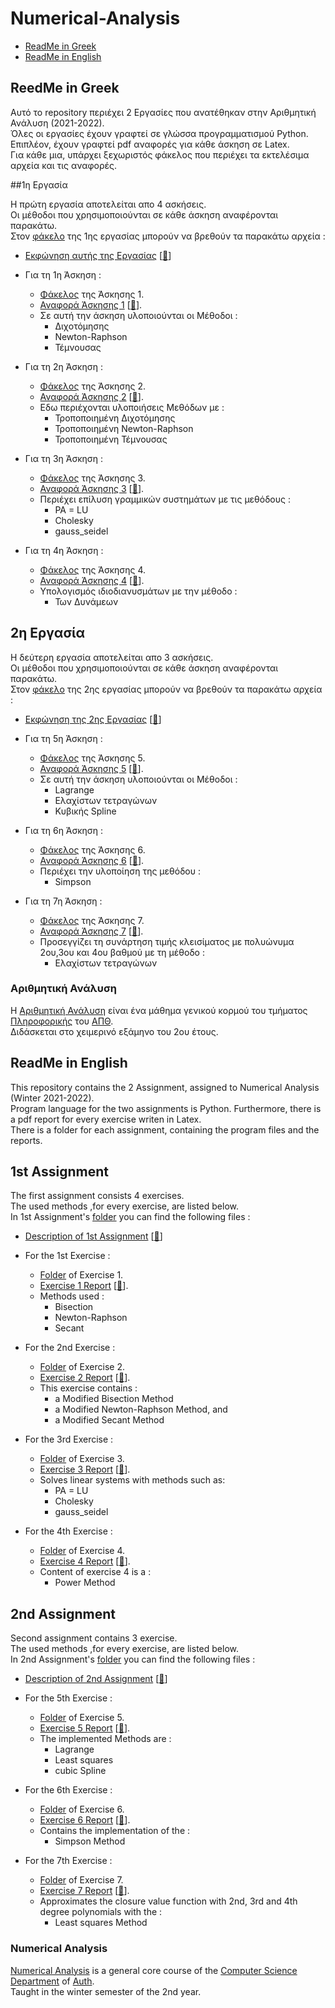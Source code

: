 # Numerical-Analysis
- [ReadMe in Greek](https://github.com/tsingi-chris/Numerical-Analysis/blob/main/README.md#reedme-in-greek)
- [ReadMe in English](https://github.com/tsingi-chris/Numerical-Analysis/blob/main/README.md#readme-in-english)

## ReedMe in Greek
Αυτό το repository περιέχει 2 Εργασίες που ανατέθηκαν στην Αριθμητική Ανάλυση (2021-2022). <br />
Όλες οι εργασίες έχουν γραφτεί σε γλώσσα προγραμματισμού Python. Επιπλέον, έχουν γραφτεί pdf αναφορές για κάθε άσκηση σε Latex. <br />
Για κάθε μια, υπάρχει ξεχωριστός φάκελος που περιέχει τα εκτελέσιμα αρχεία και τις αναφορές.

##1η Εργασία 

Η πρώτη εργασία αποτελείται απο 4 ασκήσεις. <br />Οι μέθοδοι που χρησιμοποιούνται σε κάθε άσκηση αναφέρονται παρακάτω.<br /> 
Στον [φάκελο](https://github.com/tsingi-chris/Numerical-Analysis/tree/main/1st%20Assignment) της 1ης εργασίας μπορούν να βρεθούν τα παρακάτω αρχεία :


- [Εκφώνηση αυτής της Εργασίας](https://github.com/tsingi-chris/Numerical-Analysis/blob/main/1st%20Assignment/AssignmentDescription.pdf) [[💾](https://github.com/tsingi-chris/Numerical-Analysis/raw/main/1st%20Assignment/AssignmentDescription.pdf)]


- Για τη 1η Άσκηση :
  - [Φάκελος](https://github.com/tsingi-chris/Numerical-Analysis/tree/main/1st%20Assignment/Exercise%201) της Άσκησης 1.
  - [Αναφορά Άσκησης 1](https://github.com/tsingi-chris/Numerical-Analysis/blob/main/1st%20Assignment/Exercise%201/Exercise1%20Report.pdf) [[💾](https://github.com/tsingi-chris/Numerical-Analysis/raw/main/1st%20Assignment/Exercise%201/Exercise1%20Report.pdf)].
  - Σε αυτή την άσκηση υλοποιούνται οι Μέθοδοι :
    - Διχοτόμησης
    - Newton-Raphson
    - Τέμνουσας


- Για τη 2η Άσκηση :
  - [Φάκελος](https://github.com/tsingi-chris/Numerical-Analysis/tree/main/1st%20Assignment/Exercise%202) της Άσκησης 2.
  - [Αναφορά Άσκησης 2](https://github.com/tsingi-chris/Numerical-Analysis/blob/main/1st%20Assignment/Exercise%202/Exercise2%20Report.pdf) [[💾](https://github.com/tsingi-chris/Numerical-Analysis/raw/main/1st%20Assignment/Exercise%202/Exercise2%20Report.pdf)].
  - Εδω περιέχονται υλοποιήσεις Μεθόδων με :
    - Τροποποιημένη Διχοτόμησης
    - Τροποποιημένη Newton-Raphson
    - Τροποποιημένη Τέμνουσας
  

- Για τη 3η Άσκηση :
  - [Φάκελος](https://github.com/tsingi-chris/Numerical-Analysis/tree/main/1st%20Assignment/Exercise%203) της Άσκησης 3.
  - [Αναφορά Άσκησης 3](https://github.com/tsingi-chris/Numerical-Analysis/blob/main/1st%20Assignment/Exercise%203/Exercise3%20Report.pdf) [[💾](https://github.com/tsingi-chris/Numerical-Analysis/raw/main/1st%20Assignment/Exercise%203/Exercise3%20Report.pdf)].
  - Περιέχει επίλυση γραμμικών συστημάτων με τις μεθόδους :
    - PA = LU
    - Cholesky
    - gauss_seidel


- Για τη 4η Άσκηση :
  - [Φάκελος](https://github.com/tsingi-chris/Numerical-Analysis/tree/main/1st%20Assignment/Exercise%204) της Άσκησης 4.
  - [Αναφορά Άσκησης 4](https://github.com/tsingi-chris/Numerical-Analysis/blob/main/1st%20Assignment/Exercise%204/Exercise4%20Report.pdf) [[💾](https://github.com/tsingi-chris/Numerical-Analysis/raw/main/1st%20Assignment/Exercise%204/Exercise4%20Report.pdf)].
  - Υπολογισμός ιδιοδιανυσμάτων με την μέθοδο :
    - Των Δυνάμεων
    

## 2η Εργασία
Η δεύτερη εργασία αποτελείται απο 3 ασκήσεις. <br />Οι μέθοδοι που χρησιμοποιούνται σε κάθε άσκηση αναφέρονται παρακάτω.<br /> 
Στον [φάκελο](https://github.com/tsingi-chris/Numerical-Analysis/tree/main/2nd%20Assignment) της 2ης εργασίας μπορούν να βρεθούν τα παρακάτω αρχεία :


- [Εκφώνηση της 2ης Εργασίας](https://github.com/tsingi-chris/Numerical-Analysis/blob/main/2nd%20Assignment/Assignment2Description.pdf) [[💾](https://github.com/tsingi-chris/Numerical-Analysis/raw/main/2nd%20Assignment/Assignment2Description.pdf)]


- Για τη 5η Άσκηση :
  - [Φάκελος](https://github.com/tsingi-chris/Numerical-Analysis/tree/main/2nd%20Assignment/Exercise%205) της Άσκησης 5.
  - [Αναφορά Άσκησης 5](https://github.com/tsingi-chris/Numerical-Analysis/blob/main/2nd%20Assignment/Exercise%205/Exercise5%20Report.pdf) [[💾](https://github.com/tsingi-chris/Numerical-Analysis/blob/raw/2nd%20Assignment/Exercise%205/Exercise5%20Report.pdf)].
  - Σε αυτή την άσκηση υλοποιούνται οι Μέθοδοι :
    - Lagrange
    - Eλαχίστων τετραγώνων
    - Κυβικής Spline


- Για τη 6η Άσκηση :
  - [Φάκελος](https://github.com/tsingi-chris/Numerical-Analysis/tree/main/2nd%20Assignment/Exercise%206) της Άσκησης 6.
  - [Αναφορά Άσκησης 6](https://github.com/tsingi-chris/Numerical-Analysis/blob/main/2nd%20Assignment/Exercise%206/Exercise6%20Report.pdf) [[💾](https://github.com/tsingi-chris/Numerical-Analysis/row/main/2nd%20Assignment/Exercise%206/Exercise6%20Report.pdf)].
  - Περιέχει την υλοποίηση της μεθόδου :
    - Simpson
  

- Για τη 7η Άσκηση :
  - [Φάκελος](https://github.com/tsingi-chris/Numerical-Analysis/tree/main/2nd%20Assignment/Exercise%207) της Άσκησης 7.
  - [Αναφορά Άσκησης 7](https://github.com/tsingi-chris/Numerical-Analysis/blob/main/2nd%20Assignment/Exercise%207/Exercise7%20Report.pdf) [[💾](https://github.com/tsingi-chris/Numerical-Analysis/raw/main/2nd%20Assignment/Exercise%207/Exercise7%20Report.pdf)].
  - Προσεγγίζει τη συνάρτηση τιμής κλεισίματος με πολυώνυμα 2ου,3ου και 4ου βαθμού με τη μέθοδο :
    - Eλαχίστων τετραγώνων

### Αριθμητική Ανάλυση
Η [Αριθμητική Ανάλυση](https://elearning.auth.gr/course/view.php?id=7942) είναι ένα μάθημα γενικού κορμού του τμήματος [Πληροφορικής](https://www.csd.auth.gr/) του [ΑΠΘ](https://www.auth.gr/).  <br /> 
Διδάσκεται στο χειμερινό εξάμηνο του 2ου έτους. 



## ReadMe in English

This repository contains the 2 Assignment, assigned to Numerical Analysis (Winter 2021-2022).<br />
Program language for the two assignments is Python. Furthermore, there is a pdf report for every exercise writen in Latex. <br />
There is a folder for each assignment, containing the program files and the reports. 
 
## 1st Assignment

The first assignment consists 4 exercises. <br />
The used methods ,for every exercise, are listed below. <br /> 
In 1st Assignment's [folder](https://github.com/tsingi-chris/Numerical-Analysis/tree/main/1st%20Assignment) you can find the following files :


- [Description of 1st Assignment](https://github.com/tsingi-chris/Numerical-Analysis/blob/main/1st%20Assignment/AssignmentDescription.pdf) [[💾](https://github.com/tsingi-chris/Numerical-Analysis/raw/main/1st%20Assignment/AssignmentDescription.pdf)]


- For the 1st Exercise :
  - [Folder](https://github.com/tsingi-chris/Numerical-Analysis/tree/main/1st%20Assignment/Exercise%201) of Exercise 1.
  - [Exercise 1 Report](https://github.com/tsingi-chris/Numerical-Analysis/blob/main/1st%20Assignment/Exercise%201/Exercise1%20Report.pdf) [[💾](https://github.com/tsingi-chris/Numerical-Analysis/raw/main/1st%20Assignment/Exercise%201/Exercise1%20Report.pdf)].
  - Methods used :
    - Bisection
    - Newton-Raphson
    - Secant


- For the 2nd Exercise :
  - [Folder](https://github.com/tsingi-chris/Numerical-Analysis/tree/main/1st%20Assignment/Exercise%202) of Exercise 2.
  - [Exercise 2 Report](https://github.com/tsingi-chris/Numerical-Analysis/blob/main/1st%20Assignment/Exercise%202/Exercise2%20Report.pdf) [[💾](https://github.com/tsingi-chris/Numerical-Analysis/raw/main/1st%20Assignment/Exercise%202/Exercise2%20Report.pdf)].
  - This exercise contains :
    - a Modified Bisection Method
    - a Modified Newton-Raphson Method, and
    - a Modified Secant Method
  

- For the 3rd Exercise :
  - [Folder](https://github.com/tsingi-chris/Numerical-Analysis/tree/main/1st%20Assignment/Exercise%203) of Exercise 3.
  - [Exercise 3 Report](https://github.com/tsingi-chris/Numerical-Analysis/blob/main/1st%20Assignment/Exercise%203/Exercise3%20Report.pdf) [[💾](https://github.com/tsingi-chris/Numerical-Analysis/raw/main/1st%20Assignment/Exercise%203/Exercise3%20Report.pdf)].
  - Solves linear systems with methods such as:
    - PA = LU
    - Cholesky
    - gauss_seidel


- For the 4th Exercise :
  - [Folder](https://github.com/tsingi-chris/Numerical-Analysis/tree/main/1st%20Assignment/Exercise%204) of Exercise 4.
  - [Exercise 4 Report](https://github.com/tsingi-chris/Numerical-Analysis/blob/main/1st%20Assignment/Exercise%204/Exercise4%20Report.pdf) [[💾](https://github.com/tsingi-chris/Numerical-Analysis/raw/main/1st%20Assignment/Exercise%204/Exercise4%20Report.pdf)].
  - Content of exercise 4 is a :
    - Power Method
 
 
## 2nd Assignment
Second assignment contains 3 exercise. <br />The used methods ,for every exercise, are listed below.<br /> 
In 2nd Assignment's [folder](https://github.com/tsingi-chris/Numerical-Analysis/tree/main/2nd%20Assignment) you can find the following files :


- [Description of 2nd Assignment](https://github.com/tsingi-chris/Numerical-Analysis/blob/main/2nd%20Assignment/Assignment2Description.pdf) [[💾](https://github.com/tsingi-chris/Numerical-Analysis/raw/main/2nd%20Assignment/Assignment2Description.pdf)]


- For the 5th Exercise :
  - [Folder](https://github.com/tsingi-chris/Numerical-Analysis/tree/main/2nd%20Assignment/Exercise%205) of Exercise 5.
  - [Exercise 5 Report](https://github.com/tsingi-chris/Numerical-Analysis/blob/main/2nd%20Assignment/Exercise%205/Exercise5%20Report.pdf) [[💾](https://github.com/tsingi-chris/Numerical-Analysis/blob/raw/2nd%20Assignment/Exercise%205/Exercise5%20Report.pdf)].
  - The implemented Methods are :
    - Lagrange
    - Least squares
    - cubic Spline


- For the 6th Exercise :
  - [Folder](https://github.com/tsingi-chris/Numerical-Analysis/tree/main/2nd%20Assignment/Exercise%206) of Exercise 6.
  - [Exercise 6 Report](https://github.com/tsingi-chris/Numerical-Analysis/blob/main/2nd%20Assignment/Exercise%206/Exercise6%20Report.pdf) [[💾](https://github.com/tsingi-chris/Numerical-Analysis/row/main/2nd%20Assignment/Exercise%206/Exercise6%20Report.pdf)].
  - Contains the implementation of the :
    - Simpson Method
  

- For the 7th Exercise :
  - [Folder](https://github.com/tsingi-chris/Numerical-Analysis/tree/main/2nd%20Assignment/Exercise%207) of Exercise 7.
  - [Exercise 7 Report](https://github.com/tsingi-chris/Numerical-Analysis/blob/main/2nd%20Assignment/Exercise%207/Exercise7%20Report.pdf) [[💾](https://github.com/tsingi-chris/Numerical-Analysis/raw/main/2nd%20Assignment/Exercise%207/Exercise7%20Report.pdf)].
  - Approximates the closure value function with 2nd, 3rd and 4th degree polynomials with the :
    - Least squares Method


### Numerical Analysis
[Numerical Analysis](https://elearning.auth.gr/course/view.php?id=7942) is a general core course of the [Computer Science Department](https://www.csd.auth.gr/en) of [Auth](https://www.auth.gr/en/).  <br /> 
Taught in the winter semester of the 2nd year.
